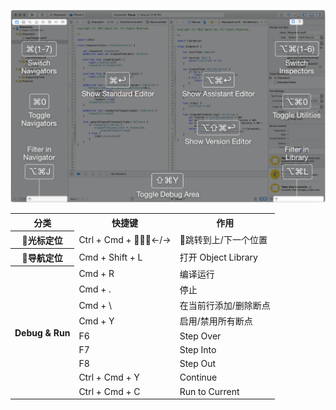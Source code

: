 ![](./assets/keymap.png)

<table>
  <tr>
    <th>分类</th>
    <th>快捷键</td>
    <th>作用</td>
  </tr>

  <tr>
    <th rowspan="1">光标定位</th>
    <td>Ctrl + Cmd + ←/→</td>
    <td>跳转到上/下一个位置</td>
  </tr>

  <tr>
    <th rowspan="1">导航定位</th>
    <td>Cmd + Shift + L</td>
    <td>打开 Object Library</td>
  </tr>

  <tr>
    <th rowspan="9">Debug & Run</th>
    <td>Cmd + R</td>
    <td>编译运行</td>
  </tr>
  <tr>
    <td>Cmd + .</td>
    <td>停止</td>
  </tr>
  <tr>
    <td>Cmd + \</td>
    <td>在当前行添加/删除断点</td>
  </tr>
  <tr>
    <td>Cmd + Y</td>
    <td>启用/禁用所有断点</td>
  </tr>
  <tr>
    <td>F6</td>
    <td>Step Over</td>
  </tr>
  <tr>
    <td>F7</td>
    <td>Step Into</td>
  </tr>
  <tr>
    <td>F8</td>
    <td>Step Out</td>
  </tr>
  <tr>
    <td>Ctrl + Cmd + Y</td>
    <td>Continue</td>
  </tr>
  <tr>
    <td>Ctrl + Cmd + C</td>
    <td>Run to Current</td>
  </tr>

</table>